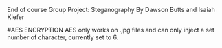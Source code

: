 End of course Group Project: Steganography
By Dawson Butts and Isaiah Kiefer

#AES ENCRYPTION
AES only works on .jpg files and can only inject a set number of character, currently set to 6.

